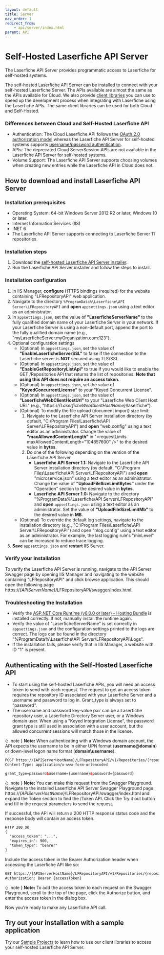 ```yaml
---
layout: default
title: Server
nav_order: 1
redirect_from:
    - api/server/index.html
parent: API
---
```

<!--Copyright (c) Laserfiche.
Licensed under the MIT License. See LICENSE in the project root for license information.-->

# Self-Hosted Laserfiche API Server

The Laserfiche API Server provides programmatic access to Laserfiche for self-hosted systems.

The self-hosted Laserfiche API Server can be installed to connect with your self-hosted Laserfiche Server. The APIs available are almost the same as the APIs available for Cloud. We also provide [client libraries](/libraries/index.html) you can use to speed up the development process when integrating with Laserfiche using the Laserfiche APIs. The same client libraries can be used for both Cloud and Self-Hosted.

### Differences between Cloud and Self-Hosted Laserfiche API

- Authentication: The Cloud Laserfiche API follows the [OAuth 2.0 authorization model](/guides/guide_authenticating-to-the-laserfiche-api.html) whereas the Laserfiche API Server for self-hosted systems supports [username/password authentication](#authenticate).
- APIs: The deprecated Cloud ServerSession APIs are not available in the Laserfiche API Server for self-hosted systems.
- Volume Support: The Laserfiche API Server supports choosing volumes when creating new entries while the Laserfiche API in Cloud does not.

## How to download and install Laserfiche API Server

### Installation prerequisites

- Operating System: 64-bit Windows Server 2012 R2 or later, Windows 10 or later.
- Internet Information Services (IIS)
- .NET 6
- The Laserfiche API Server supports connecting to Laserfiche Server 11 repositories.
                

### Installation steps

1. Download the [self-hosted Laserfiche API Server installer](https://support.laserfiche.com/download/4180).
1. Run the Laserfiche API Server installer and follow the steps to install.

### Installation configuration

1. In IIS Manager, **configure** HTTPS bindings (required) for the website containing "LFRepositoryAPI" web application.
1. Navigate to the directory `%ProgramData%\Laserfiche\API Server\LFRepositoryAPI` and **open** `appsettings.json` using a text editor as an administrator.
1. In `appsettings.json`, set the value of **"LaserficheServerName"** to the fully qualified domain name of your Laserfiche Server in your network. If your Laserfiche Server is using a non-default port, append the port to the fully qualified domain name (e.g., "myLaserficheServer.myOrganization.com:123").
1. Optional configuration settings
    - (Optional) In `appsettings.json`, set the value of **"EnableLaserficheServerSSL"** to false if the connection to the Laserfiche server is **NOT** secured using TLS/SSL.
    - (Optional) In `appsettings.json`, set the value of **"EnableGetRepositoryListApi"** to true if you would like to enable the GET /Repositories API that returns the list of repositories. **Note that using this API does not require an access token.**
    - (Optional) In `appsettings.json`, set the value of **"KeyedConcurrentLicense"** to your "Keyed Concurrent License".
    - (Optional) In `appsettings.json`, set the value of **"LaserficheWebClientHostUrl"** to your "Laserfiche Web Client Host URL" (e.g., "https://*{LaserficheWebClientHostName}*/laserfiche").
    - (Optional) To modify the file upload (document import) size limit:
        1. Navigate to the Laserfiche API Server installation directory (by default, "C:\Program Files\Laserfiche\API Server\LFRepositoryAPI") and **open** "web.config" using a text editor as an administrator. Change the value of **"maxAllowedContentLength"** in "&lt;requestLimits maxAllowedContentLength="104857600" /&gt;" to the desired value in **bytes**.
        1. Do one of the following depending on the version of the Laserfiche API Server
            - **Laserfiche API Server 1.1:** Navigate to the Laserfiche API Server installation directory (by default, "C:\Program Files\Laserfiche\API Server\LFRepositoryAPI") and **open** "microservice.json" using a text editor as an administrator. Change the value of **"UploadFileSizeLimitBytes"** under the "Operation" section to the desired value in **bytes**.
            - **Laserfiche API Server 1.0:** Navigate to the directory "%ProgramData%\Laserfiche\API Server\LFRepositoryAPI" and **open** `appsettings.json` using a text editor as an administrator. Set the value of **"UploadFileSizeLimitMb"** to the desired value in **MB**.
    - (Optional) To override the default log settings, navigate to the installation directory (e.g., "C:\Program Files\Laserfiche\API Server\LFRepositoryAPI") and open "nlog.config" using a text editor as an administrator. For example, the last logging rule's "minLevel" can be increased to reduce trace logging.
1. **Save** `appsettings.json` and **restart** IIS Server.

### Verify your Installation

To verify the Laserfiche API Server is running, navigate to the API Server Swagger page by opening IIS Manager and navigating to the website containing "LFRepositoryAPI" and click browse application. This should open the following page https://*{APIServerName}*/LFRepositoryAPI/swagger/index.html.

### Troubleshooting the Installation

- Verify the [ASP.NET Core Runtime (v6.0.0 or later) - Hosting Bundle](https://dotnet.microsoft.com/en-us/download/dotnet/6.0) is installed correctly. If not, manually install the runtime again.
- Verify the value of "LaserficheServerName" is set correctly in `appsettings.json` and the configuration settings printed to the logs are correct. The logs can be found in the directory "%ProgramData%\Laserfiche\API Server\LFRepositoryAPI\Logs".
- If the installation fails, please verify that in IIS Manager, a website with ID "1" is present.

## Authenticating with the Self-Hosted Laserfiche API

- To start using the self-hosted Laserfiche APIs, you will need an access token to send with each request. The request to get an access token requires the repository ID associated with your Laserfiche Server and a username and password to log in. Grant_type is always set to "password".
- The username and password key-value pair can be a Laserfiche repository user, a Laserfiche Directory Server user, or a Windows domain user. When using a "Keyed Integration License", the password grant type is still used in association with a user account, but the allowed concurrent sessions will match those in the license.

{: .note }
**Note:** When authenticating with a Windows domain account, the API expects the username to be in either UPN format (**username@domain**) or down-level logon name format (**domain\username**). 

```xml
POST https://{APIServerHostName}/LFRepositoryAPI/v1/Repositories/{repositoryId}/Token
Content-Type: application/x-www-form-urlencoded

grant_type=password&username={username}&password={password}
```

{: .note }
**Note:** You can make this request from the Swagger Playground. Navigate to the installed Laserfiche API Server Swagger Playground page: https://*{APIServerHostName}*/LFRepositoryAPI/swagger/index.html and expand the Token section to find the /Token API. Click the Try it out button and fill in the request parameters to send the request.

If successful, the API will return a 200 HTTP response status code and the response body will contain an access token.
```xml
HTTP 200 OK
{
  "access_token": "...",
  "expires_in": 900,
  "token_type": "bearer"
}
```

Include the access token in the Bearer Authorization header when accessing the Laserfiche API like so:

```xml
GET https://{APIServerHostName}/LFRepositoryAPI/v1/Repositories/{repositoryId}/Entries/{entryId}
Authorization: Bearer {accessToken}
```

{: .note }
**Note:** To add the access token to each request on the Swagger Playground, scroll to the top of the page, click the Authorize button, and enter the access token in the dialog box.

Now you're ready to make any Laserfiche API call.

## Try out your installation with a sample application

Try our [Sample Projects](/libraries/index.html) to learn how to use our client libraries to access your self-hosted Laserfiche API Server.

